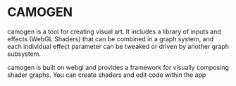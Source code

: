 # CAMOGEN

camogen is a tool for creating visual art. It includes a library of 
inputs and effects (WebGL Shaders) that can be combined in a graph 
system, and each individual effect parameter can be tweaked or driven 
by another graph subsystem.

camogen is built on webgl and provides a framework for visually
composing shader graphs. You can create shaders and edit code within
the app 
